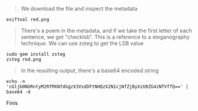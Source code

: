 > We download the file and inspect the metadata
```
exiftool red.png
```
> There's a poem in the metadata, and if we take the first letter of each sentence, we get "checklsb". This is a reference to a steganography technique. We can use zsteg to get the LSB value
```
sudo gem install zsteg
zsteg red.png
```
> In the resulting output, there's a base64 encoded string
```
echo -n 'cGljb0NURntyM2RfMXNfdGgzX3VsdDFtNHQzX2N1cjNfZjByXzU0ZG4zNTVffQ==' | base64 -d
```
Finis
